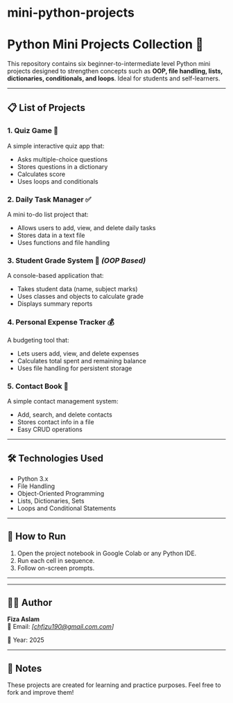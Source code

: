 # mini-python-projects
# Python Mini Projects Collection 🎯

This repository contains six beginner-to-intermediate level Python mini projects designed to strengthen concepts such as **OOP, file handling, lists, dictionaries, conditionals, and loops**. Ideal for students and self-learners.

---

## 📋 List of Projects

### 1. Quiz Game 🧠
A simple interactive quiz app that:
- Asks multiple-choice questions
- Stores questions in a dictionary
- Calculates score
- Uses loops and conditionals

### 2. Daily Task Manager ✅
A mini to-do list project that:
- Allows users to add, view, and delete daily tasks
- Stores data in a text file
- Uses functions and file handling

### 3. Student Grade System 🧾 *(OOP Based)*
A console-based application that:
- Takes student data (name, subject marks)
- Uses classes and objects to calculate grade
- Displays summary reports

### 4. Personal Expense Tracker 💰
A budgeting tool that:
- Lets users add, view, and delete expenses
- Calculates total spent and remaining balance
- Uses file handling for persistent storage

### 5. Contact Book 📖
A simple contact management system:
- Add, search, and delete contacts
- Stores contact info in a file
- Easy CRUD operations

---

## 🛠 Technologies Used
- Python 3.x
- File Handling
- Object-Oriented Programming
- Lists, Dictionaries, Sets
- Loops and Conditional Statements

---

## 🚀 How to Run

1. Open the project notebook in Google Colab or any Python IDE.
2. Run each cell in sequence.
3. Follow on-screen prompts.

---

---

## 👩‍💻 Author
**Fiza Aslam**  
📧 Email: *[chfizu190@gmail.com.com]*  
 
📅 Year: 2025

---

## 📌 Notes
These projects are created for learning and practice purposes. Feel free to fork and improve them!


